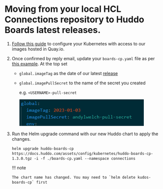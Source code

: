 # Moving from your local HCL Connections repository to Huddo Boards latest releases.

1.  [Follow this guide](../images.md) to configure your Kubernetes with access to our images hosted in Quay.io.

1.  Once confirmed by reply email, update your `boards-cp.yaml` file as per [this example](../../assets/config/kubernetes/boards-cp.yaml). At the top set

    -   `global.imageTag` as the date of our latest [release](../releases.md)
    -   `global.imagePullSecret` to the name of the secret you created

        e.g. `<USERNAME>-pull-secret`

        ![Example](../../quay/config-yaml.png)

1.  Run the Helm upgrade command with our new Huddo chart to apply the changes.

        helm upgrade huddo-boards-cp https://docs.huddo.com/assets/config/kubernetes/huddo-boards-cp-1.3.0.tgz -i -f ./boards-cp.yaml --namespace connections

    !!! note

        The chart name has changed. You may need to `helm delete kudos-boards-cp` first
